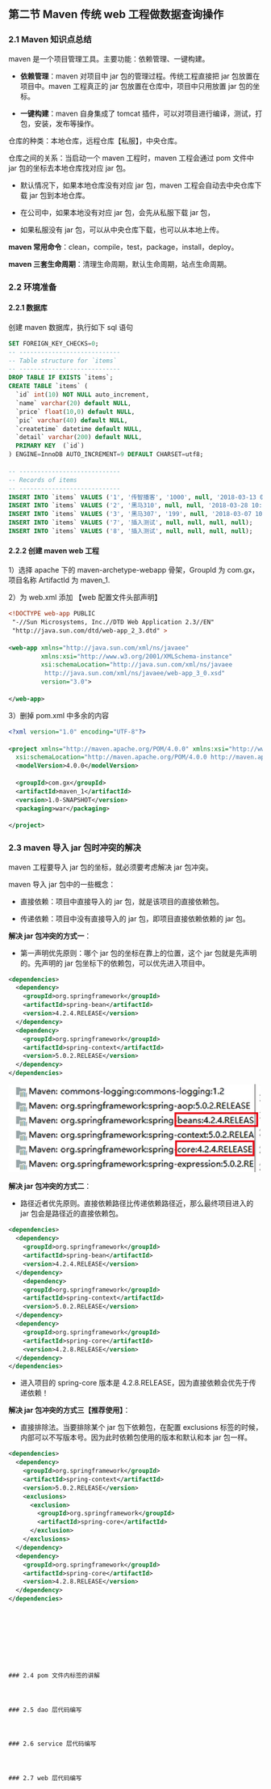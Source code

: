 ## 第二节 Maven 传统 web 工程做数据查询操作

### 2.1 Maven 知识点总结

maven 是一个项目管理工具。主要功能：依赖管理、一键构建。

* **依赖管理**：maven 对项目中 jar 包的管理过程。传统工程直接把 jar 包放置在项目中。maven 工程真正的 jar 包放置在仓库中，项目中只用放置 jar 包的坐标。

* **一键构建**：maven 自身集成了 tomcat 插件，可以对项目进行编译，测试，打包，安装，发布等操作。


仓库的种类：本地仓库，远程仓库【私服】，中央仓库。

仓库之间的关系：当启动一个 maven 工程时，maven 工程会通过 pom 文件中 jar 包的坐标去本地仓库找对应 jar 包。

* 默认情况下，如果本地仓库没有对应 jar 包，maven 工程会自动去中央仓库下载 jar 包到本地仓库。

* 在公司中，如果本地没有对应 jar 包，会先从私服下载 jar 包，

* 如果私服没有 jar 包，可以从中央仓库下载，也可以从本地上传。

**maven 常用命令**：clean，compile，test，package，install，deploy。

**maven 三套生命周期**：清理生命周期，默认生命周期，站点生命周期。


### 2.2 环境准备

#### 2.2.1 数据库

创建 maven 数据库，执行如下 sql 语句

```sql
SET FOREIGN_KEY_CHECKS=0;
-- ----------------------------
-- Table structure for `items`
-- ----------------------------
DROP TABLE IF EXISTS `items`;
CREATE TABLE `items` (
  `id` int(10) NOT NULL auto_increment,
  `name` varchar(20) default NULL,
  `price` float(10,0) default NULL,
  `pic` varchar(40) default NULL,
  `createtime` datetime default NULL,
  `detail` varchar(200) default NULL,
  PRIMARY KEY  (`id`)
) ENGINE=InnoDB AUTO_INCREMENT=9 DEFAULT CHARSET=utf8;

-- ----------------------------
-- Records of items
-- ----------------------------
INSERT INTO `items` VALUES ('1', '传智播客', '1000', null, '2018-03-13 09:29:30', '带我走上人生巅峰');
INSERT INTO `items` VALUES ('2', '黑马310', null, null, '2018-03-28 10:05:52', '插入测试');
INSERT INTO `items` VALUES ('3', '黑马307', '199', null, '2018-03-07 10:08:04', '插入测试');
INSERT INTO `items` VALUES ('7', '插入测试', null, null, null, null);
INSERT INTO `items` VALUES ('8', '插入测试', null, null, null, null);
```


#### 2.2.2 创建 maven web 工程

1）选择 apache 下的 maven-archetype-webapp 骨架，GroupId 为 com.gx，项目名称 ArtifactId 为 maven_1. 

2）为 web.xml 添加 【web 配置文件头部声明】

```xml
<!DOCTYPE web-app PUBLIC
 "-//Sun Microsystems, Inc.//DTD Web Application 2.3//EN"
 "http://java.sun.com/dtd/web-app_2_3.dtd" >

<web-app xmlns="http://java.sun.com/xml/ns/javaee"
         xmlns:xsi="http://www.w3.org/2001/XMLSchema-instance"
         xsi:schemaLocation="http://java.sun.com/xml/ns/javaee
          http://java.sun.com/xml/ns/javaee/web-app_3_0.xsd"
         version="3.0">

</web-app>
```

3）删掉 pom.xml 中多余的内容

```xml
<?xml version="1.0" encoding="UTF-8"?>

<project xmlns="http://maven.apache.org/POM/4.0.0" xmlns:xsi="http://www.w3.org/2001/XMLSchema-instance"
  xsi:schemaLocation="http://maven.apache.org/POM/4.0.0 http://maven.apache.org/xsd/maven-4.0.0.xsd">
  <modelVersion>4.0.0</modelVersion>

  <groupId>com.gx</groupId>
  <artifactId>maven_1</artifactId>
  <version>1.0-SNAPSHOT</version>
  <packaging>war</packaging>
  
</project>
```                

### 2.3 maven 导入 jar 包时冲突的解决

maven 工程要导入 jar 包的坐标，就必须要考虑解决 jar 包冲突。

maven 导入 jar 包中的一些概念：

* 直接依赖：项目中直接导入的 jar 包，就是该项目的直接依赖包。

* 传递依赖：项目中没有直接导入的 jar 包，即项目直接依赖依赖的 jar 包。


**解决 jar 包冲突的方式一**：

* 第一声明优先原则：哪个 jar 包的坐标在靠上的位置，这个 jar 包就是先声明的。先声明的 jar 包坐标下的依赖包，可以优先进入项目中。

```xml
<dependencies>
  <dependency>
    <groupId>org.springframework</groupId>
    <artifactId>spring-bean</artifactId>
    <version>4.2.4.RELEASE</version>
  </dependency>
  <dependency>
    <groupId>org.springframework</groupId>
    <artifactId>spring-context</artifactId>
    <version>5.0.2.RELEASE</version>
  </dependency>
</dependencies>
```

<img src="./img7/10-maven-pom-spring.png" width=500>

**解决 jar 包冲突的方式二**：

* 路径近者优先原则。直接依赖路径比传递依赖路径近，那么最终项目进入的 jar 包会是路径近的直接依赖包。

```xml
<dependencies>
  <dependency>
    <groupId>org.springframework</groupId>
    <artifactId>spring-bean</artifactId>
    <version>4.2.4.RELEASE</version>
  </dependency>
    <dependency>
    <groupId>org.springframework</groupId>
    <artifactId>spring-context</artifactId>
    <version>5.0.2.RELEASE</version>
  </dependency>
  <dependency>
    <groupId>org.springframework</groupId>
    <artifactId>spring-core</artifactId>
    <version>4.2.8.RELEASE</version>
  </dependency>
</dependencies>
```

* 进入项目的 spring-core 版本是 4.2.8.RELEASE，因为直接依赖会优先于传递依赖！



**解决 jar 包冲突的方式三【推荐使用】**：

* 直接排除法。当要排除某个 jar 包下依赖包，在配置 exclusions 标签的时候，内部可以不写版本号。因为此时依赖包使用的版本和默认和本 jar 包一样。

```xml
<dependencies>
  <dependency>
    <groupId>org.springframework</groupId>
    <artifactId>spring-context</artifactId>
    <version>5.0.2.RELEASE</version>
    <exclusions>
      <exclusion>
        <groupId>org.springframework</groupId>
        <artifactId>spring-core</artifactId>
      </exclusion>
    </exclusions>
  </dependency>
  <dependency>
    <groupId>org.springframework</groupId>
    <artifactId>spring-core</artifactId>
    <version>4.2.8.RELEASE</version>
  </dependency>
</dependencies>








### 2.4 pom 文件内标签的讲解



### 2.5 dao 层代码编写



### 2.6 service 层代码编写



### 2.7 web 层代码编写
